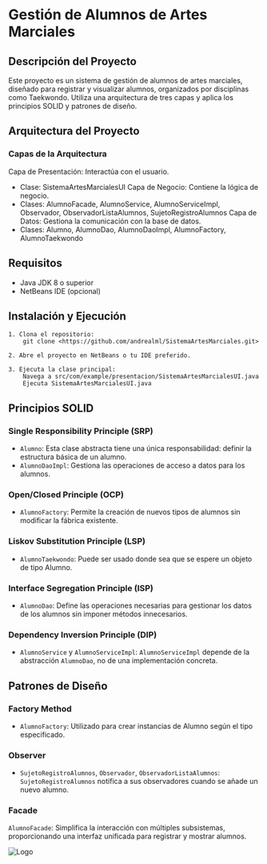# Gestión de Alumnos de Artes Marciales
## Descripción del Proyecto
Este proyecto es un sistema de gestión de alumnos de artes marciales, diseñado para registrar y visualizar alumnos, organizados por disciplinas como Taekwondo. Utiliza una arquitectura de tres capas y aplica los principios SOLID y patrones de diseño.

## Arquitectura del Proyecto
### Capas de la Arquitectura
Capa de Presentación: Interactúa con el usuario.
* Clase: SistemaArtesMarcialesUI
Capa de Negocio: Contiene la lógica de negocio.
* Clases: AlumnoFacade, AlumnoService, AlumnoServiceImpl, Observador, ObservadorListaAlumnos, SujetoRegistroAlumnos
Capa de Datos: Gestiona la comunicación con la base de datos.
* Clases: Alumno, AlumnoDao, AlumnoDaoImpl, AlumnoFactory, AlumnoTaekwondo

## Requisitos
* Java JDK 8 o superior
* NetBeans IDE (opcional)

## Instalación y Ejecución
    1. Clona el repositorio:
        git clone <https://github.com/andrealml/SistemaArtesMarciales.git>

    2. Abre el proyecto en NetBeans o tu IDE preferido.
    
    3. Ejecuta la clase principal:
        Navega a src/com/example/presentacion/SistemaArtesMarcialesUI.java
        Ejecuta SistemaArtesMarcialesUI.java 

## Principios SOLID
### Single Responsibility Principle (SRP)
* `Alumno`: Esta clase abstracta tiene una única responsabilidad: definir la estructura básica de un alumno.
* `AlumnoDaoImpl`: Gestiona las operaciones de acceso a datos para los alumnos.
### Open/Closed Principle (OCP)
* `AlumnoFactory`: Permite la creación de nuevos tipos de alumnos sin modificar la fábrica existente.
### Liskov Substitution Principle (LSP)
* `AlumnoTaekwondo`: Puede ser usado donde sea que se espere un objeto de tipo Alumno.
### Interface Segregation Principle (ISP)
* `AlumnoDao`: Define las operaciones necesarias para gestionar los datos de los alumnos sin imponer métodos innecesarios.
### Dependency Inversion Principle (DIP)
* `AlumnoService` y `AlumnoServiceImpl`: `AlumnoServiceImpl` depende de la abstracción `AlumnoDao`, no de una implementación concreta.
## Patrones de Diseño
### Factory Method
* `AlumnoFactory`: Utilizado para crear instancias de Alumno según el tipo especificado.
### Observer
* `SujetoRegistroAlumnos`, `Observador`, `ObservadorListaAlumnos`: `SujetoRegistroAlumnos` notifica a sus observadores cuando se añade un nuevo alumno.
### Facade
`AlumnoFacade`: Simplifica la interacción con múltiples subsistemas, proporcionando una interfaz unificada para registrar y mostrar alumnos.


![Logo](https://www.logolynx.com/images/logolynx/7a/7a3b09a41f127b37092856a945d9108b.png)